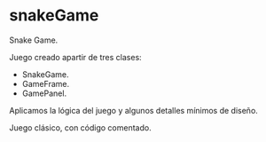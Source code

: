 # snakeGame
Snake Game. 

Juego creado apartir de tres clases:

- SnakeGame.
- GameFrame.
- GamePanel.

Aplicamos la lógica del juego y algunos detalles mínimos de diseño.

Juego clásico, con código comentado.
